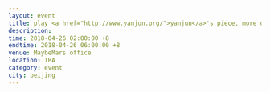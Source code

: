 ```yaml
---
layout: event
title: play <a href="http://www.yanjun.org/">yanjun</a>'s piece, more details coming soon
description:
time: 2018-04-26 02:00:00 +8
endtime: 2018-04-26 06:00:00 +8
venue: MaybeMars office
location: TBA
category: event
city: beijing
---
```

